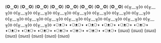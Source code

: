  (✪‿✪) (✪‿✪) (✪‿✪) (✪‿✪) (✪‿✪) (✪‿✪) (✪‿✪) (✪‿✪) 
 o(╥﹏╥)o o(╥﹏╥)o o(╥﹏╥)o o(╥﹏╥)o o(╥﹏╥)o o(╥﹏╥)o o(╥﹏╥)o o(╥﹏╥)o o(╥﹏╥)o o(╥﹏╥)o o(╥﹏╥)o 
 o(╥﹏╥)o o(╥﹏╥)o o(╥﹏╥)o o(╥﹏╥)o o(╥﹏╥)o o(╥﹏╥)o o(╥﹏╥)o o(╥﹏╥)o 
 ◖⚆ᴥ⚆◗ ◖⚆ᴥ⚆◗ ◖⚆ᴥ⚆◗ ◖⚆ᴥ⚆◗ ◖⚆ᴥ⚆◗ ◖⚆ᴥ⚆◗ ◖⚆ᴥ⚆◗ ◖⚆ᴥ⚆◗ ◖⚆ᴥ⚆◗ ◖⚆ᴥ⚆◗ ◖⚆ᴥ⚆◗ ◖⚆ᴥ⚆◗ ◖⚆ᴥ⚆◗ 
 (ಡωಡ) (ಡωಡ) (ಡωಡ) (ಡωಡ) (ಡωಡ) (ಡωಡ) (ಡωಡ) (ಡωಡ) 
 
